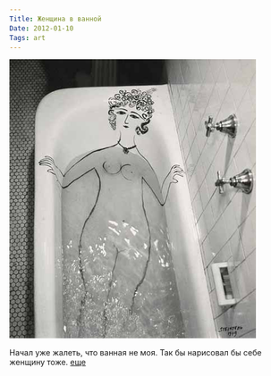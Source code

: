 ```yaml
---
Title: Женщина в ванной
Date: 2012-01-10
Tags: art
---
```


![saul-steinberg.jpg](images/saul-steinberg.jpg)

Начал уже жалеть, что ванная не моя. Так бы нарисовал бы себе женщину тоже. [еще](http://www.saulsteinbergfoundation.org/gallery.html)